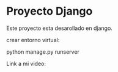 # Proyecto Django

Este proyecto esta desarollado en django.

crear entorno virtual:

python manage.py runserver

Link a mi video: 